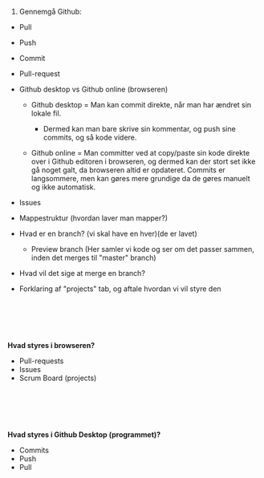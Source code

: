 1. Gennemgå Github:
 - Pull
 - Push
 - Commit
 - Pull-request
 - Github desktop vs Github online (browseren)
   - Github desktop = Man kan commit direkte, når man har ændret sin lokale fil. 
        - Dermed kan man bare skrive sin kommentar, og push sine commits, og så kode videre.

   - Github online = Man committer ved at copy/paste sin kode direkte over i Github editoren i browseren, og dermed kan der stort set ikke gå noget galt, da browseren altid er opdateret. Commits er langsommere, men kan gøres mere grundige da de gøres manuelt og ikke automatisk.

 - Issues

 - Mappestruktur (hvordan laver man mapper?)

 - Hvad er en branch? (vi skal have en hver)(de er lavet)
   - Preview branch (Her samler vi kode og ser om det passer sammen, inden det merges til "master" branch)
 
 - Hvad vil det sige at merge en branch?
 
 - Forklaring af "projects" tab, og aftale hvordan vi vil styre den

 <br><br><br><br>

 <b>Hvad styres i browseren?</b>

 - Pull-requests
 - Issues
 - Scrum Board (projects)


 <br><br><br><br>
 
 <b>Hvad styres i Github Desktop (programmet)?</b>

 - Commits
 - Push
 - Pull
